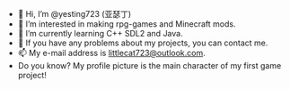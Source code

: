 - 👋 Hi, I’m @yesting723 (亚瑟丁)
- 👀 I’m interested in making rpg-games and Minecraft mods.
- 🌱 I’m currently learning C++ SDL2 and Java.
- 💞️ If you have any problems about my projects, you can contact me.
- 📫 My e-mail address is littlecat723@outlook.com.
- Do you know? My profile picture is the main character of my first game project!
<!---
yesting723/yesting723 is a ✨ special ✨ repository because its `README.md` (this file) appears on your GitHub profile.
You can click the Preview link to take a look at your changes.
--->
